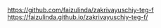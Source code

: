https://github.com/faizulinda/zakrivayuschiy-teg-f
https://faizulinda.github.io/zakrivayuschiy-teg-f/